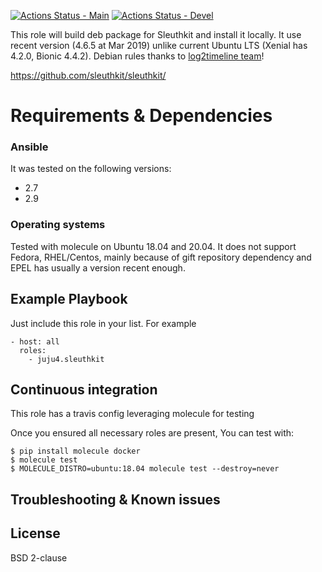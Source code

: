 [![Actions Status - Main](https://github.com/juju4/ansible-sleuthkit/workflows/AnsibleCI/badge.svg)](https://github.com/juju4/ansible-sleuthkit/actions?query=branch%3Amain)
[![Actions Status - Devel](https://github.com/juju4/ansible-sleuthkit/workflows/AnsibleCI/badge.svg?branch=devel)](https://github.com/juju4/ansible-sleuthkit/actions?query=branch%3Adevel)

This role will build deb package for Sleuthkit and install it locally.
It use recent version (4.6.5 at Mar 2019) unlike current Ubuntu LTS (Xenial has 4.2.0, Bionic 4.4.2).
Debian rules thanks to [log2timeline team](https://github.com/log2timeline/l2tdevtools)!

https://github.com/sleuthkit/sleuthkit/

# Requirements & Dependencies

### Ansible
It was tested on the following versions:
 * 2.7
 * 2.9

### Operating systems

Tested with molecule on Ubuntu 18.04 and 20.04.
It does not support Fedora, RHEL/Centos, mainly because of gift repository dependency and EPEL has usually a version recent enough.

## Example Playbook

Just include this role in your list.
For example

```
- host: all
  roles:
    - juju4.sleuthkit
```

## Continuous integration

This role has a travis config leveraging molecule for testing

Once you ensured all necessary roles are present, You can test with:
```
$ pip install molecule docker
$ molecule test
$ MOLECULE_DISTRO=ubuntu:18.04 molecule test --destroy=never
```

## Troubleshooting & Known issues

## License

BSD 2-clause
